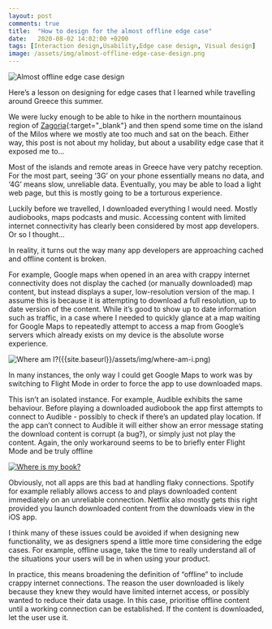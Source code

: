 ```yaml
---
layout: post
comments: true
title:  "How to design for the almost offline edge case"
date:   2020-08-02 14:02:00 +0200
tags: [Interaction design,Usability,Edge case design, Visual design]
image: /assets/img/almost-offline-edge-case-design.png
---
```

![Almost offline edge case design]({{site.baseurl}}/assets/img/almost-offline-edge-case-design.png)

Here’s a lesson on designing for edge cases that I learned while travelling around Greece this summer. 

We were lucky enough to be able to hike in the northern mountainous region of [Zagoria](https://www.parttimebackpacker.com/blog/2016/6/27/zagoria-greeces-hidden-wilderness){:target="_blank"} and then spend some time on the island of the Milos where we mostly ate too much and sat on the beach. Either way, this post is not about my holiday, but about a usability edge case that it exposed me to…

Most of the islands and remote areas in Greece have very patchy reception. For the most part, seeing ‘3G’ on your phone essentially means no data, and ‘4G’ means slow, unreliable data. Eventually, you may be able to load a light web page, but this is mostly going to be a torturous experience. 

Luckily before we travelled, I downloaded everything I would need. Mostly audiobooks, maps podcasts and music. Accessing content with limited internet connectivity has clearly been considered by most app developers. Or so I thought…

In reality, it turns out the way many app developers are approaching cached and offline content is broken.

For example, Google maps when opened in an area with crappy internet connectivity does not display the cached (or manually downloaded) map content, but instead displays a super, low-resolution version of the map. I assume this is because it is attempting to download a full resolution, up to date version of the content. While it’s good to show up to date information such as traffic, in a case where I needed to quickly glance at a map waiting for Google Maps to repeatedly attempt to access a map from Google’s servers which already exists on my device is the absolute worse experience.

![Where am I?({{site.baseurl}}/assets/img/where-am-i.png)]({{site.baseurl}}/assets/img/where-am-i.png)

In many instances, the only way I could get Google Maps to work was by switching to Flight Mode in order to force the app to use downloaded maps.

This isn’t an isolated instance. For example, Audible exhibits the same behaviour. Before playing a downloaded audiobook the app first attempts to connect to Audible - possibly to check if there’s an updated play location. If the app can’t connect to Audible it will either show an error message stating the download content is corrupt (a bug?), or simply just not play the content. Again, the only workaround seems to be to briefly enter Flight Mode and be truly offline

[![Where is my book?]({{site.baseurl}}/assets/img/where-is-my-book.png)]({{site.baseurl}}/assets/img/where-is-my-book.png)

Obviously, not all apps are this bad at handling flaky connections. Spotify for example reliably allows access to and plays downloaded content immediately on an unreliable connection. Netflix also mostly gets this right provided you launch downloaded content from the downloads view in the iOS app. 

I think many of these issues could be avoided if when designing new functionality, we as designers spend a little more time considering the edge cases. For example, offline usage, take the time to really understand all of the situations your users will be in when using your product.

In practice, this means broadening the definition of “offline” to include crappy internet connections. The reason the user downloaded is likely because they knew they would have limited internet access, or possibly wanted to reduce their data usage. In this case, prioritise offline content until a working connection can be established. If the content is downloaded, let the user use it. 
